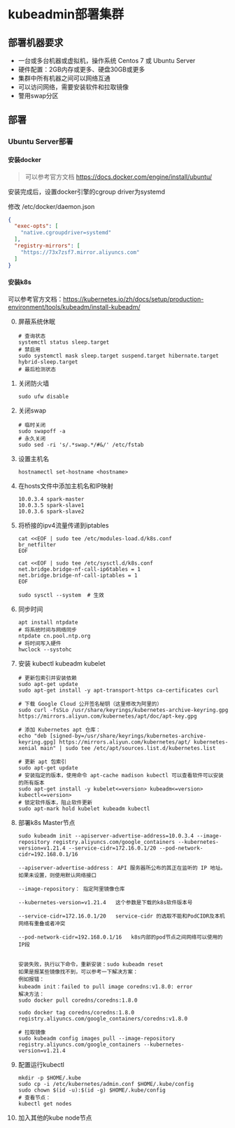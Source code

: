 # kubeadmin部署集群

## 部署机器要求

- 一台或多台机器或虚拟机，操作系统 Centos 7 或 Ubuntu Server
- 硬件配置：2GB内存或更多、硬盘30GB或更多
- 集群中所有机器之间可以网络互通
- 可以访问网络，需要安装软件和拉取镜像
- 警用swap分区

## 部署

### Ubuntu Server部署

#### 安装docker

> 可以参考官方文档 https://docs.docker.com/engine/install/ubuntu/

安装完成后，设置docker引擎的cgroup driver为systemd

修改 /etc/docker/daemon.json

``` json
{
  "exec-opts": [
    "native.cgroupdriver=systemd"
  ],
  "registry-mirrors": [
    "https://73x7zsf7.mirror.aliyuncs.com"
  ]
}
```

#### 安装k8s

可以参考官方文档：https://kubernetes.io/zh/docs/setup/production-environment/tools/kubeadm/install-kubeadm/

0. 屏蔽系统休眠

   ``` shell
   # 查询状态
   systemctl status sleep.target
   # 禁启用
   sudo systemctl mask sleep.target suspend.target hibernate.target hybrid-sleep.target
   # 最后检测状态
   ```

   

1. 关闭防火墙

   ``` shell
   sudo ufw disable
   ```

2. 关闭swap

   ``` shell
   # 临时关闭
   sudo swapoff -a
   # 永久关闭
   sudo sed -ri 's/.*swap.*/#&/' /etc/fstab
   ```

3. 设置主机名

   ``` shell
   hostnamectl set-hostname <hostname>
   ```

4. 在hosts文件中添加主机名和IP映射

   ```
   10.0.3.4 spark-master
   10.0.3.5 spark-slave1
   10.0.3.6 spark-slave2
   ```

5. 将桥接的ipv4流量传递到iptables

   ``` shell
   cat <<EOF | sudo tee /etc/modules-load.d/k8s.conf
   br_netfilter
   EOF
   
   cat <<EOF | sudo tee /etc/sysctl.d/k8s.conf
   net.bridge.bridge-nf-call-ip6tables = 1
   net.bridge.bridge-nf-call-iptables = 1
   EOF
   
   sudo sysctl --system  # 生效
   ```

6. 同步时间

   ```shell
   apt install ntpdate
   # 将系统时间与网络同步
   ntpdate cn.pool.ntp.org
   # 将时间写入硬件
   hwclock --systohc
   ```

7. 安装 kubectl kubeadm kubelet

   ``` shell
   # 更新包索引并安装依赖
   sudo apt-get update
   sudo apt-get install -y apt-transport-https ca-certificates curl
   
   # 下载 Google Cloud 公开签名秘钥（这里修改为阿里的）
   sudo curl -fsSLo /usr/share/keyrings/kubernetes-archive-keyring.gpg https://mirrors.aliyun.com/kubernetes/apt/doc/apt-key.gpg
   
   # 添加 Kubernetes apt 仓库：
   echo "deb [signed-by=/usr/share/keyrings/kubernetes-archive-keyring.gpg] https://mirrors.aliyun.com/kubernetes/apt/ kubernetes-xenial main" | sudo tee /etc/apt/sources.list.d/kubernetes.list
   
   # 更新 apt 包索引
   sudo apt-get update
   # 安装指定的版本，使用命令 apt-cache madison kubectl 可以查看软件可以安装的所有版本
   sudo apt-get install -y kubelet<=version> kubeadm<=version> kubectl<=version>
   # 锁定软件版本，阻止软件更新
   sudo apt-mark hold kubelet kubeadm kubectl
   ```

8. 部署k8s Master节点

   ``` shell
   sudo kubeadm init --apiserver-advertise-address=10.0.3.4 --image-repository registry.aliyuncs.com/google_containers --kubernetes-version=v1.21.4 --service-cidr=172.16.0.1/20 --pod-network-cidr=192.168.0.1/16
   
   --apiserver-advertise-address： API 服务器所公布的其正在监听的 IP 地址。如果未设置，则使用默认网络接口
   
   --image-repository： 指定阿里镜像仓库
   
   --kubernetes-version=v1.21.4   这个参数是下载的k8s软件版本号
   
   --service-cidr=172.16.0.1/20   service-cidr 的选取不能和PodCIDR及本机网络有重叠或者冲突
   
   --pod-network-cidr=192.168.0.1/16   k8s内部的pod节点之间网络可以使用的IP段
   
   
   安装失败，执行以下命令，重新安装：sudo kubeadm reset
   如果是报某些镜像找不到，可以参考一下解决方案：
   例如报错：
   kubeadm init：failed to pull image coredns:v1.8.0: error
   解决方法：
   sudo docker pull coredns/coredns:1.8.0
   
   sudo docker tag coredns/coredns:1.8.0 registry.aliyuncs.com/google_containers/coredns:v1.8.0
   
   # 拉取镜像
   sudo kubeadm config images pull --image-repository registry.aliyuncs.com/google_containers --kubernetes-version=v1.21.4
   ```

9. 配置运行kubectl

   ``` shell
   mkdir -p $HOME/.kube
   sudo cp -i /etc/kubernetes/admin.conf $HOME/.kube/config
   sudo chown $(id -u):$(id -g) $HOME/.kube/config
   # 查看节点：
   kubectl get nodes
   ```


10. 加入其他的kube node节点